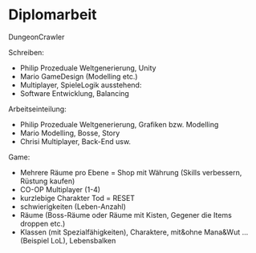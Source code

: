# Diplomarbeit

DungeonCrawler

Schreiben:
- Philip Prozeduale Weltgenerierung, Unity
- Mario GameDesign (Modelling etc.)
- Multiplayer, SpieleLogik
ausstehend: 
- Software Entwicklung, Balancing



Arbeitseinteilung:
- Philip Prozeduale Weltgenerierung, Grafiken bzw. Modelling
- Mario Modelling, Bosse, Story
- Chrisi Multiplayer, Back-End usw.

Game:
- Mehrere Räume pro Ebene = Shop mit Währung (Skills verbessern, Rüstung kaufen)
- CO-OP Multiplayer (1-4)
- kurzlebige Charakter Tod = RESET
- schwierigkeiten (Leben-Anzahl)
- Räume (Boss-Räume oder Räume mit Kisten, Gegener die Items droppen etc.)
- Klassen (mit Spezialfähigkeiten), Charaktere, mit&ohne Mana&Wut ... (Beispiel LoL), Lebensbalken
